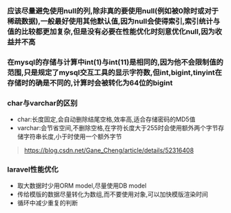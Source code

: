 ### 应该尽量避免使用null的列,除非真的要使用null(例如被0除时或对于稀疏数据),一般最好使用其他默认值,因为null会使得索引,索引统计与值的比较都更加复杂,但是没有必要在性能优化时刻意优化null,因为收益并不高

### 在mysql的存储与计算中int(1)与int(11)是相同的,因为他不会限制值的范围,只是规定了mysql交互工具的显示字符数,但int,bigint,tinyint在存储时的确是不同的,计算时会被转化为64位的bigint

### char与varchar的区别

* char:长度固定,会自动删除结尾空格,效率高,适合存储密码的MD5值
* varchar:会节省空间,不删除空格,在字符长度大于255时会使用额外两个字节存储字符串长度,小于时使用一个额外字节

> https://blog.csdn.net/Gane_Cheng/article/details/52316408

### laravel性能优化

* 取大数据时少用ORM model,尽量使用DB model
* 传给模版的数据尽量转化为数组,而不要使用对象,可以加快模版渲染时间
* 循环中减少重复的判断
